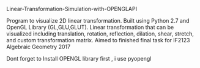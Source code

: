 Linear-Transformation-Simulation-with-OPENGLAPI

Program to visualize 2D linear transformation. Built using Python 2.7 and OpenGL Library (GL,GLU,GLUT). Linear transformation that can be visualized including translation, rotation, reflection, dilation, shear, stretch, and custom transformation matrix. Aimed to finished final task for IF2123 Algebraic Geometry 2017 


Dont forget to Install OPENGL library first , i use pyopengl
